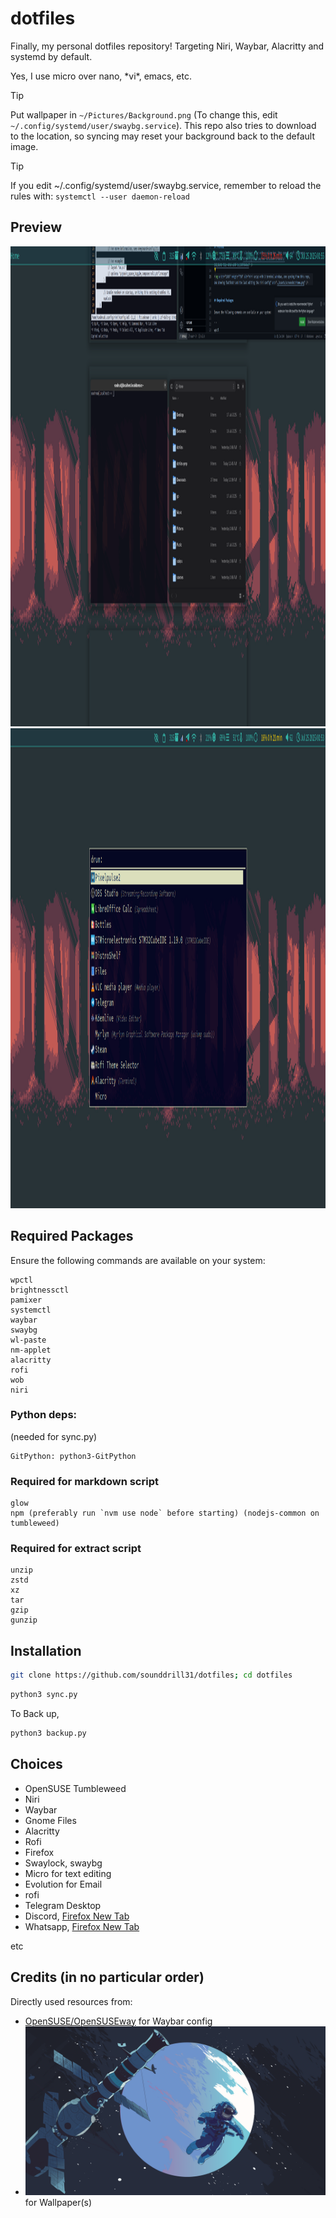 # dotfiles
Finally, my personal dotfiles repository! Targeting Niri, Waybar, Alacritty and systemd by default. 

Yes, I use micro over nano, \*vi\*, emacs, etc.  

> [!TIP]
> Put wallpaper in `~/Pictures/Background.png` (To change this, edit `~/.config/systemd/user/swaybg.service`). This repo also tries to download to the location, so syncing may reset your background back to the default image.

> [!TIP]
> If you edit  ~/.config/systemd/user/swaybg.service, remember to reload the rules with: `systemctl --user daemon-reload`

## Preview
<img width="1366" height="768" alt="niri setup with a volume bar, htop opened, rofi drun menu opened, and a fastfetch" src="./assets/screenshot-overview.png" />

<img width="1366" height="768" alt="niri setup with 3 terminal windows, one syncing from this repo, one showing fastfetch and the last editing the niri config" src="./assets/screenshot-home.png" />


## Required Packages

Ensure the following commands are available on your system:

```
wpctl
brightnessctl
pamixer
systemctl
waybar
swaybg
wl-paste
nm-applet
alacritty
rofi
wob
niri
```

### Python deps:
(needed for sync.py)
```
GitPython: python3-GitPython
```

### Required for markdown script
```
glow
npm (preferably run `nvm use node` before starting) (nodejs-common on tumbleweed)
```
### Required for extract script
```
unzip
zstd
xz
tar
gzip
gunzip
```

## Installation

```bash
git clone https://github.com/sounddrill31/dotfiles; cd dotfiles
```

```bash
python3 sync.py
```

To Back up, 
```bash
python3 backup.py
```

## Choices
- OpenSUSE Tumbleweed
- Niri
- Waybar
- Gnome Files
- Alacritty
- Rofi
- Firefox
- Swaylock, swaybg
- Micro for text editing
- Evolution for Email
- rofi
- Telegram Desktop
- Discord, [Firefox New Tab](https://gist.github.com/sounddrill31/7e01a6ef562e3497e38ba583a62f7ce1)
- Whatsapp, [Firefox New Tab](https://gist.github.com/sounddrill31/a7428018778f788a95344ab9e6cb1353)

etc

## Credits (in no particular order)
Directly used resources from:
- [OpenSUSE/OpenSUSEway](https://github.com/openSUSE/openSUSEway/blob/main/.config/waybar/config.jsonc) for Waybar config
- ![D3Ext/aesthetic-wallpapers](https://raw.githubusercontent.com/D3Ext/aesthetic-wallpapers/main/images/astronaut-nord.png) for Wallpaper(s)